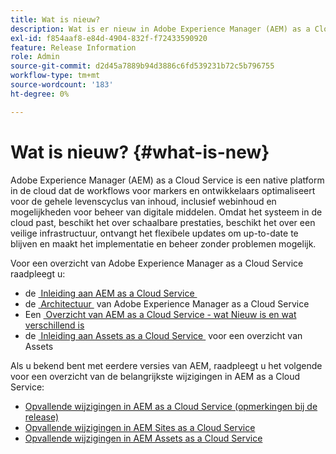```yaml
---
title: Wat is nieuw?
description: Wat is er nieuw in Adobe Experience Manager (AEM) as a Cloud Service.
exl-id: f854aaf8-e84d-4904-832f-f72433590920
feature: Release Information
role: Admin
source-git-commit: d2d45a7889b94d3886c6fd539231b72c5b796755
workflow-type: tm+mt
source-wordcount: '183'
ht-degree: 0%

---
```


# Wat is nieuw? {#what-is-new}

Adobe Experience Manager (AEM) as a Cloud Service is een native platform in de cloud dat de workflows voor markers en ontwikkelaars optimaliseert voor de gehele levenscyclus van inhoud, inclusief webinhoud en mogelijkheden voor beheer van digitale middelen. Omdat het systeem in de cloud past, beschikt het over schaalbare prestaties, beschikt het over een veilige infrastructuur, ontvangt het flexibele updates om up-to-date te blijven en maakt het implementatie en beheer zonder problemen mogelijk.

Voor een overzicht van Adobe Experience Manager as a Cloud Service raadpleegt u:
* de [&#x200B; Inleiding aan AEM as a Cloud Service &#x200B;](/help/overview/introduction.md)
* de [&#x200B; Architectuur &#x200B;](/help/overview/architecture.md) van Adobe Experience Manager as a Cloud Service
* Een [&#x200B; Overzicht van AEM as a Cloud Service - wat Nieuw is en wat verschillend is &#x200B;](/help/overview/what-is-new-and-different.md)
* de [&#x200B; Inleiding aan Assets as a Cloud Service &#x200B;](/help/assets/overview.md) voor een overzicht van Assets

Als u bekend bent met eerdere versies van AEM, raadpleegt u het volgende voor een overzicht van de belangrijkste wijzigingen in AEM as a Cloud Service:

* [Opvallende wijzigingen in AEM as a Cloud Service (opmerkingen bij de release)](/help/release-notes/aem-cloud-changes.md)
* [Opvallende wijzigingen in AEM Sites as a Cloud Service](/help/sites-cloud/sites-cloud-changes.md)
* [Opvallende wijzigingen in AEM Assets as a Cloud Service](/help/assets/assets-cloud-changes.md)
